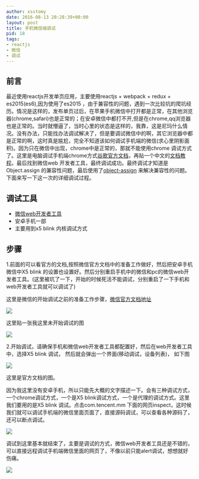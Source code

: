 ```yaml
---
author: xsstomy
date: 2016-08-13 20:28:39+00:00
layout: post
title: 手机微信端调试
pid: 18
tags:
- reactjs
- 微信
- 调试
---
```


## 前言
最近使用reactjs开发单页应用，主要使用reactjs + webpack + redux + es2015(es6),因为使用了es2015 ，由于兼容性的问题，遇到一次比较坑的爬坑经历。情况是这样的，发布单页过后，在苹果手机微信中打开都是正常，在其他浏览器(chrome,safari)也是正常的；在安卓微信中都打不开,但是在chrome,qq浏览器也是正常的。当时就懵逼了，当时心里的状态是这样的，我靠，这是尼玛什么情况。没有办法，只能找办法调试解决了，但是要调试微信中的啊，其它浏览器中都是正常的啊，这时真是尴尬，完全不知道该如何调试手机端的微信(求心里阴影面积)。因为只在微信中出现，chrome中是正常的，那就不能使用chrome 调试方式了。这里是电脑调试手机端chrome方式[谷歌官方文档](https://developers.google.com/web/tools/chrome-devtools/debug/remote-debugging/remote-debugging)，再贴一个中文的[文档教程]()。最后找到微信web 开发者工具，最终调试成功。最终调试才知道是Object.assign 的兼容性问题，最后使用了[object-assign](https://www.npmjs.com/package/object-assign) 来解决兼容性的问题。下面来写一下这一次的详细调试过程。


## 调试工具 
- [微信web开发者工具](https://mp.weixin.qq.com/wiki/10/e5f772f4521da17fa0d7304f68b97d7e.html)
- 安卓手机一部
- 主要用到x5 blink 内核调试方式

## 步骤


1.前面的可以看官方的文档,按照微信官方文档中的准备工作做好，然后把安卓手机微信中X5 blink 的设置也设置好。然后分别重启手机中的微信和pc的微信web开发者工具。(这里被坑了一下，开始的时候死活不能调试，分别重启了一下手机和web开发者工具就可以调试了)

这里是微信的开始调试之前的准备工作步骤，[微信官方文档地址](https://mp.weixin.qq.com/wiki?t=resource/res_main&id=mp1455784140&token=&lang=zh_CN)


![](/uploads/2016/08/13/weixin-debug-ready.png)


这里贴一张我这里未开始调试的图


![](/uploads/2016/08/13/debug-start.png)


2.开始调试，请确保手机和微信web开发者工具都配置好，然后在web开发者工具中，选择X5 blink 调试， 然后就会弹出一个界面(移动调试，设备列表)， 如下图

![](/uploads/2016/08/13/weixin-debug-start.png)

这里是官方文档的图。

因为我这里没有安卓手机，所以只能先大概的文字描述一下。会有三种调试方式，一个chrome调试方式，一个是X5  blink调试方式，一个是代理的调试方式。这里我们要用的是X5 blink 调试。点击com.tencent.mm 下面的网页inspect，这时候我们就可以调试手机端的微信里面页面了，直接源码调试，可以查看各种源码了，还可以断点调试。

![](/uploads/2016/08/13/weixin-debug-debuging.png)


调试到这里基本就结束了，主要是调试的方式，微信web开发者工具还是不错的，可以直接远程调试手机端微信里面的网页了，不像以前只能alert调试，想想就好伤痛。


![](/uploads/mypictures/xsstomyzhifubao.png)
